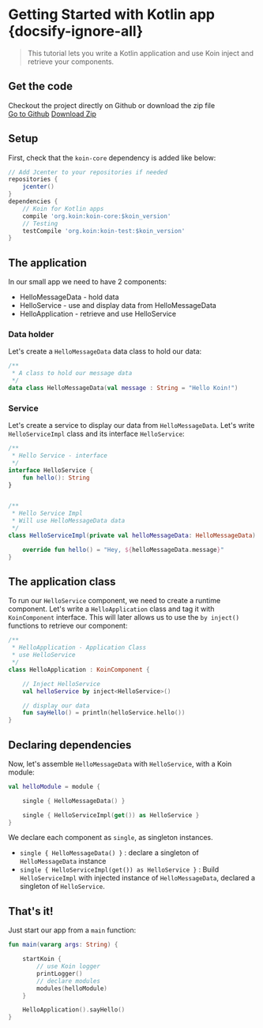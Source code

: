 
# Getting Started with Kotlin app {docsify-ignore-all}

> This tutorial lets you write a Kotlin application and use Koin inject and retrieve your components.

## Get the code

<div class="container">
  <div class="row">
    <div class="col-8">
      Checkout the project directly on Github or download the zip file
    </div>
    <div class="col">
      <a href="https://github.com/InsertKoinIO/getting-started-koin-core" class="btn btn-outline-primary mb-3 mb-md-0 mr-md-3">Go to Github</a>
      <a href="https://github.com/InsertKoinIO/getting-started-koin-core/archive/master.zip" class="btn btn-outline-info mb-3 mb-md-0 mr-md-3">Download Zip</a>
    </div>
  </div>
</div>

## Setup

First, check that the `koin-core` dependency is added like below:

```groovy
// Add Jcenter to your repositories if needed
repositories {
    jcenter()    
}
dependencies {
    // Koin for Kotlin apps
    compile 'org.koin:koin-core:$koin_version'
    // Testing
    testCompile 'org.koin:koin-test:$koin_version'
}
```

## The application

In our small app we need to have 2 components:

* HelloMessageData - hold data
* HelloService - use and display data from HelloMessageData
* HelloApplication - retrieve and use HelloService

### Data holder

Let's create a `HelloMessageData` data class to hold our data:

```kotlin
/**
 * A class to hold our message data
 */
data class HelloMessageData(val message : String = "Hello Koin!")
```

### Service

Let's create a service to display our data from `HelloMessageData`. Let's write `HelloServiceImpl` class and its interface `HelloService`:

```kotlin
/**
 * Hello Service - interface
 */
interface HelloService {
    fun hello(): String
}


/**
 * Hello Service Impl
 * Will use HelloMessageData data
 */
class HelloServiceImpl(private val helloMessageData: HelloMessageData) : HelloService {

    override fun hello() = "Hey, ${helloMessageData.message}"
}
```


## The application class

To run our `HelloService` component, we need to create a runtime component. Let's write a `HelloApplication` class and tag it with `KoinComponent` interface. This will later allows us to use the `by inject()` functions to retrieve our component:

```kotlin
/**
 * HelloApplication - Application Class
 * use HelloService
 */
class HelloApplication : KoinComponent {

    // Inject HelloService
    val helloService by inject<HelloService>()

    // display our data
    fun sayHello() = println(helloService.hello())
}
```

## Declaring dependencies

Now, let's assemble `HelloMessageData` with `HelloService`, with a Koin module:

```kotlin
val helloModule = module {

    single { HelloMessageData() }

    single { HelloServiceImpl(get()) as HelloService }
}
```

We declare each component as `single`, as singleton instances.

* `single { HelloMessageData() }` : declare a singleton of `HelloMessageData` instance
* `single { HelloServiceImpl(get()) as HelloService }` : Build `HelloServiceImpl` with injected instance of `HelloMessageData`,  declared a singleton of `HelloService`.

## That's it!

Just start our app from a `main` function:

```kotlin
fun main(vararg args: String) {

    startKoin {
        // use Koin logger
        printLogger()
        // declare modules
        modules(helloModule)
    }

    HelloApplication().sayHello()
}

```
